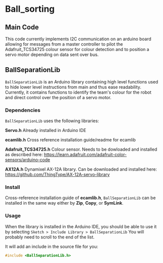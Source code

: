 # Ball_sorting

## Main Code

This code currently implements I2C communication on an arduino board 
allowing for messages from a master controller to pilot the Adafruit_TCS34725
colour sensor for colour detection and to position a servo motor depending on 
data sent over bus. 

## BallSeparationLib

`BallSeparationLib` is an Arduino library containing high level functions
used to hide lower level instructions from main and thus ease readability. 
Currently, it contains functions to identify the team's colour for the robot
and direct control over the position of a servo motor.

### Dependencies
`BallSeparationLib` uses the following libraries:

**Servo.h**		Already installed in Arduino IDE

**ecamlib.h**	Cross reference installation guide/readme for ecamlib	

**Adafruit_TCS34725.h**	Colour sensor. Needs to be dowloaded and installed as described here: 
						https://learn.adafruit.com/adafruit-color-sensors/arduino-code
						
**AX12A.h**	Dynamixel AX-12A library. Can be downloaded and installed here: https://github.com/ThingType/AX-12A-servo-library	

### Install

Cross-reference installation guide of **ecamlib.h**, `BallSeparationLib` can be
installed in the same way either by **Zip**, **Copy**, or **SymLink**.

 
### Usage
When the library is installed in the Arduino IDE, you should be
able to use it by selecting `Sketch > Include Library > BallSeparationLib`
You will probably need to scroll to the end of the list.

It will add an include in the source file for you:

```cpp
#include <BallSeparationLib.h>
```